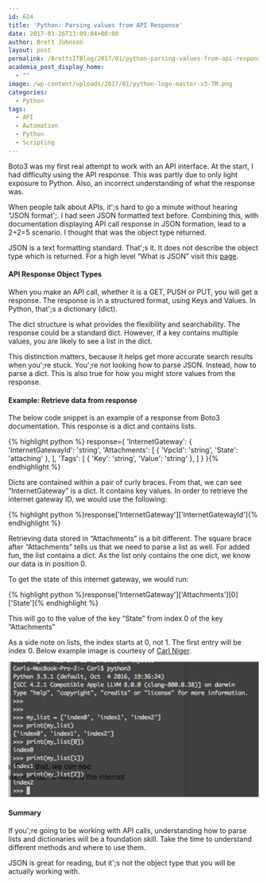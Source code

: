 ```yaml
---
id: 624
title: 'Python: Parsing values from API Response'
date: 2017-01-26T13:09:04+00:00
author: Brett Johnson
layout: post
permalink: /BrettsITBlog/2017/01/python-parsing-values-from-api-response/
academia_post_display_home:
  - ""
image: /wp-content/uploads/2017/01/python-logo-master-v3-TM.png
categories:
  - Python
tags:
  - API
  - Automation
  - Python
  - Scripting
---
```


Boto3 was my first real attempt to work with an API interface. At the start, I had difficulty using the API response. This was partly due to only light exposure to Python. Also, an incorrect understanding of what the response was.

When people talk about APIs, it';s hard to go a minute without hearing &#8220;JSON format';. I had seen JSON formatted text before. Combining this, with documentation displaying API call response in JSON formation, lead to a 2+2=5 scenario. I thought that was the object type returned.

JSON is a text formatting standard. That';s it. It does not describe the object type which is returned. For a high level &#8220;What is JSON&#8221; visit this [page](http://developers.squarespace.com/what-is-json/).

#### API Response Object Types

When you make an API call, whether it is a GET, PUSH or PUT, you will get a response. The response is in a structured format, using Keys and Values. In Python, that';s a dictionary (dict).

The dict structure is what provides the flexibility and searchability. The response could be a standard dict. However, if a key contains multiple values, you are likely to see a list in the dict.

This distinction matters, because it helps get more accurate search results when you';re stuck. You';re not looking how to parse JSON. Instead, how to parse a dict. This is also true for how you might store values from the response.

#### Example: Retrieve data from response

The below code snippet is an example of a response from Boto3 documentation. This response is a dict and contains lists.

{% highlight python %}
response={
    'InternetGateway': {
        'InternetGatewayId': 'string',
        'Attachments': [
            {
                'VpcId': 'string',
                'State': 'attaching'
            },
        ],
        'Tags': [
            {
                'Key': 'string',
                'Value': 'string'
            },
        ]
    }
}{% endhighlight %}

Dicts are contained within a pair of curly braces. From that, we can see &#8220;InternetGateway&#8221; is a dict. It contains key values. In order to retrieve the internet gateway ID, we would use the following:

{% highlight python %}response['InternetGateway']['InternetGatewayId']{% endhighlight %}

Retrieving data stored in &#8220;Attachments&#8221; is a bit different. The square brace after &#8220;Attachments&#8221; tells us that we need to parse a list as well. For added fun, the list contains a dict. As the list only contains the one dict, we know our data is in position 0.

To get the state of this internet gateway, we would run:

{% highlight python %}response['InternetGateway']['Attachments'][0]['State']{% endhighlight %}

This will go to the value of the key &#8220;State&#8221; from index 0 of the key &#8220;Attachments&#8221;

As a side note on lists, the index starts at 0, not 1. The first entry will be index 0. Below example image is courtesy of [Carl Niger](https://twitter.com/carl_niger).

[![Index](/assets/images/2017/01/list-index.png)]({{site.url}}/assets/images/2017/01/list-index.png)

#### Summary

If you';re going to be working with API calls, understanding how to parse lists and dictionaries will be a foundation skill. Take the time to understand different methods and where to use them.

JSON is great for reading, but it';s not the object type that you will be actually working with.